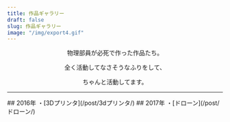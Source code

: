 ```yaml
---
title: 作品ギャラリー
draft: false
slug: 作品ギャラリー
image: "/img/export4.gif"
---
```

<div style="text-align: center;">
物理部員が必死で作った作品たち。

全く活動してなさそうなふりをして、

ちゃんと活動してます。
</div>
<hr/>
## 2016年
・[3Dプリンタ](/post/3dプリンタ/)  
## 2017年
・[ドローン](/post/ドローン/)
